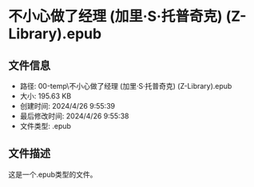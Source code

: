 ﻿# 不小心做了经理 (加里·S·托普奇克) (Z-Library).epub

## 文件信息
- 路径: 00-temp\不小心做了经理 (加里·S·托普奇克) (Z-Library).epub
- 大小: 195.63 KB
- 创建时间: 2024/4/26 9:55:39
- 最后修改时间: 2024/4/26 9:55:38
- 文件类型: .epub

## 文件描述
这是一个.epub类型的文件。

